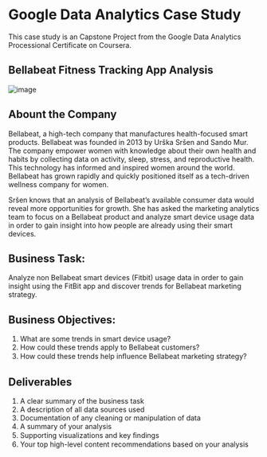 # Google Data Analytics Case Study
This case study is an Capstone Project from the Google Data Analytics Processional Certificate on Coursera.

## Bellabeat Fitness Tracking App Analysis
![image](https://user-images.githubusercontent.com/99712824/154007847-a2cce084-7f3c-41af-8da4-ce4951fe7228.png)

## Abount the Company 
Bellabeat, a high-tech company that manufactures health-focused smart products. Bellabeat was founded in 2013 by Urška Sršen and Sando Mur. The company empower women with knowledge about their own health and habits by collecting data on activity, sleep, stress, and reproductive health. This technology has informed and inspired women around the world.  Bellabeat has grown rapidly and quickly positioned itself as a tech-driven wellness company for women. 

Sršen knows that an analysis of Bellabeat’s available consumer data would reveal more opportunities for growth. She has asked the marketing analytics team to focus on a Bellabeat product and analyze smart device usage data in order to gain insight into how people are already using their smart devices.

## Business Task:
Analyze non Bellabeat smart devices (Fitbit) usage data in order to gain insight using the FitBit app and discover trends for Bellabeat marketing strategy.

## Business Objectives:
1. What are some trends in smart device usage? 
2. How could these trends apply to Bellabeat customers? 
3. How could these trends help inﬂuence Bellabeat marketing strategy? 

## Deliverables
1. A clear summary of the business task 
2. A description of all data sources used 
3. Documentation of any cleaning or manipulation of data 
4. A summary of your analysis 
5. Supporting visualizations and key ﬁndings 
6. Your top high-level content recommendations based on your analysis
